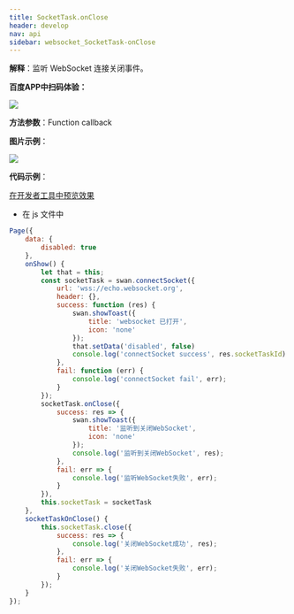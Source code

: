 ```yaml
---
title: SocketTask.onClose
header: develop
nav: api
sidebar: websocket_SocketTask-onClose
---
```


 

**解释**：监听 WebSocket 连接关闭事件。

**百度APP中扫码体验：**

<img src="https://b.bdstatic.com/miniapp/assets/images/doc_demo/socketTaskOnClose.png"  class="demo-qrcode-image" />

**方法参数**：Function callback

**图片示例**：

<div class="m-doc-custom-examples">
    <div class="m-doc-custom-examples-correct">
        <img src="https://b.bdstatic.com/miniapp/image/onClose.gif">
    </div>
    <div class="m-doc-custom-examples-correct">
        <img src=" ">
    </div>
    <div class="m-doc-custom-examples-correct">
        <img src=" ">
    </div>     
</div>

**代码示例**：

<a href="swanide://fragment/3989e0fdcd4998b441d5e4656630fcc71572998953990" title="在开发者工具中预览效果" target="_self">在开发者工具中预览效果</a>

* 在 js 文件中

```js
Page({
    data: {
        disabled: true
    },
    onShow() {
        let that = this;
        const socketTask = swan.connectSocket({
            url: 'wss://echo.websocket.org',
            header: {},
            success: function (res) {
                swan.showToast({
                    title: 'websocket 已打开',
                    icon: 'none'
                });
                that.setData('disabled', false)
                console.log('connectSocket success', res.socketTaskId)
            },
            fail: function (err) {
                console.log('connectSocket fail', err);
            }
        });
        socketTask.onClose({
            success: res => {
                swan.showToast({
                    title: '监听到关闭WebSocket',
                    icon: 'none'
                });
                console.log('监听到关闭WebSocket', res);
            },
            fail: err => {
                console.log('监听WebSocket失败', err);
            }
        }),
        this.socketTask = socketTask
    },
    socketTaskOnClose() {
        this.socketTask.close({
            success: res => {
                console.log('关闭WebSocket成功', res);
            },
            fail: err => {
                console.log('关闭WebSocket失败', err);
            }
        });
    }
});
```